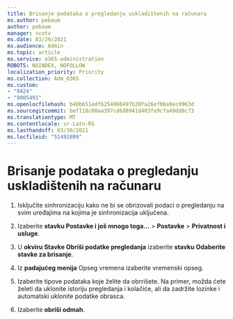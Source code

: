 ```yaml
---
title: Brisanje podataka o pregledanju uskladištenih na računaru
ms.author: pebaum
author: pebaum
manager: scotv
ms.date: 03/29/2021
ms.audience: Admin
ms.topic: article
ms.service: o365-administration
ROBOTS: NOINDEX, NOFOLLOW
localization_priority: Priority
ms.collection: Adm_O365
ms.custom:
- "9424"
- "9005491"
ms.openlocfilehash: b40b651edf6254960497b20fa26ef06a9ec0963d
ms.sourcegitcommit: bef118c00aa397cd6d8941d403fe9cfa49dd8c73
ms.translationtype: MT
ms.contentlocale: sr-Latn-RS
ms.lasthandoff: 03/30/2021
ms.locfileid: "51492099"
---
```

# <a name="clear-the-browsing-data-stored-on-your-computer"></a>Brisanje podataka o pregledanju uskladištenih na računaru

1. Isključite sinhronizaciju kako ne bi se obrizovali podaci o pregledanju na svim uređajima na kojima je sinhronizacija uključena.

1. Izaberite **stavku Postavke i još mnogo toga...**  >  **Postavke**  >  **Privatnost i usluge**.

1. U **okviru Stavke Obriši podatke pregledanja** izaberite **stavku Odaberite stavke za brisanje**.

1. Iz **padajućeg menija** Opseg vremena izaberite vremenski opseg.

1. Izaberite tipove podataka koje želite da obrrišete. Na primer, možda ćete želeti da uklonite istoriju pregledanja i kolačiće, ali da zadržite lozinke i automatski uklonite podatke obrasca.

1. Izaberite **obriši odmah**.
